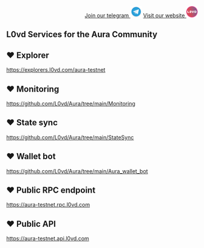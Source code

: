 

<p style="font-size:14px" align="right">
<a href="https://t.me/L0vd_staking" target="_blank">Join our telegram <img src="https://raw.githubusercontent.com/L0vd/screenshots/main/Telegram_logo.png" width="30"/></a>
<a href="https://l0vd.com/" target="_blank">Visit our website <img src="https://raw.githubusercontent.com/L0vd/screenshots/main/L0vd.png" width="30"/></a>
</p>

## L0vd Services for the Aura Community

## :heart: Explorer
https://explorers.l0vd.com/aura-testnet

## :heart: Monitoring
https://github.com/L0vd/Aura/tree/main/Monitoring

## :heart: State sync
https://github.com/L0vd/Aura/tree/main/StateSync

## :heart: Wallet bot
https://github.com/L0vd/Aura/tree/main/Aura_wallet_bot

## :heart: Public RPC endpoint
https://aura-testnet.rpc.l0vd.com

## :heart: Public API
https://aura-testnet.api.l0vd.com
